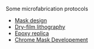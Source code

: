 Some microfabrication protocols

- [Mask design](https://github.com/FattaccioliLab/Protocols/tree/master/Microfabrication/Photomask%20Design%20and%20Conversion)
- [Dry-film lithography](https://github.com/FattaccioliLab/Protocols/blob/master/Microfabrication/Dry%20Film%20Lithography/DryFilmLithography.md)
- [Epoxy replica](https://github.com/FattaccioliLab/Protocols/blob/master/Microfabrication/Epoxy%20Replica%20of%20PDMS/PDMS_EpoxyReplica.md)
- [Chrome Mask Developement](https://github.com/FattaccioliLab/Protocols/blob/master/Microfabrication/Chrome%20Mask%20Development/ChromeMaskDevelopment.md)
